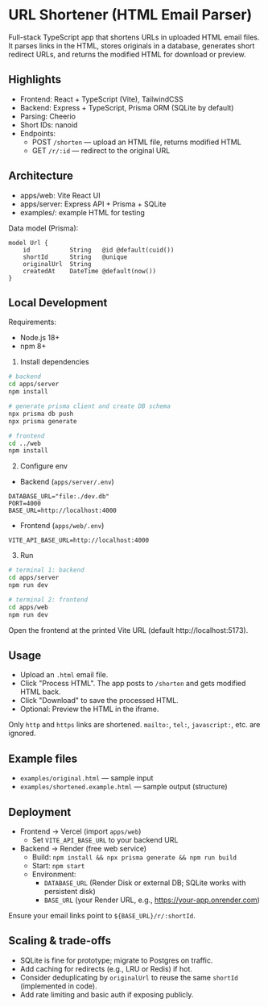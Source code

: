 # URL Shortener (HTML Email Parser)

Full-stack TypeScript app that shortens URLs in uploaded HTML email files. It parses links in the HTML, stores originals in a database, generates short redirect URLs, and returns the modified HTML for download or preview.

## Highlights
- Frontend: React + TypeScript (Vite), TailwindCSS
- Backend: Express + TypeScript, Prisma ORM (SQLite by default)
- Parsing: Cheerio
- Short IDs: nanoid
- Endpoints:
	- POST `/shorten` — upload an HTML file, returns modified HTML
	- GET `/r/:id` — redirect to the original URL

## Architecture
- apps/web: Vite React UI
- apps/server: Express API + Prisma + SQLite
- examples/: example HTML for testing

Data model (Prisma):

```
model Url {
	id           String   @id @default(cuid())
	shortId      String   @unique
	originalUrl  String
	createdAt    DateTime @default(now())
}
```

## Local Development

Requirements:
- Node.js 18+
- npm 8+

1) Install dependencies

```bash
# backend
cd apps/server
npm install

# generate prisma client and create DB schema
npx prisma db push
npx prisma generate

# frontend
cd ../web
npm install
```

2) Configure env

- Backend (`apps/server/.env`)
```
DATABASE_URL="file:./dev.db"
PORT=4000
BASE_URL=http://localhost:4000
```

- Frontend (`apps/web/.env`)
```
VITE_API_BASE_URL=http://localhost:4000
```

3) Run

```bash
# terminal 1: backend
cd apps/server
npm run dev

# terminal 2: frontend
cd apps/web
npm run dev
```

Open the frontend at the printed Vite URL (default http://localhost:5173).

## Usage
- Upload an `.html` email file.
- Click "Process HTML". The app posts to `/shorten` and gets modified HTML back.
- Click "Download" to save the processed HTML.
- Optional: Preview the HTML in the iframe.

Only `http` and `https` links are shortened. `mailto:`, `tel:`, `javascript:`, etc. are ignored.

## Example files
- `examples/original.html` — sample input
- `examples/shortened.example.html` — sample output (structure)

## Deployment
- Frontend → Vercel (import `apps/web`)
	- Set `VITE_API_BASE_URL` to your backend URL
- Backend → Render (free web service)
	- Build: `npm install && npx prisma generate && npm run build`
	- Start: `npm start`
	- Environment:
		- `DATABASE_URL` (Render Disk or external DB; SQLite works with persistent disk)
		- `BASE_URL` (your Render URL, e.g., https://your-app.onrender.com)

Ensure your email links point to `${BASE_URL}/r/:shortId`.

## Scaling & trade-offs
- SQLite is fine for prototype; migrate to Postgres on traffic.
- Add caching for redirects (e.g., LRU or Redis) if hot.
- Consider deduplicating by `originalUrl` to reuse the same `shortId` (implemented in code).
- Add rate limiting and basic auth if exposing publicly.